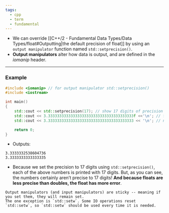 ```yaml
---
tags:
  - cpp
  - term
  - fundamental
---
```


- We can override [[C++/2 - Fundamental Data Types/Data Types/float#Outputting|the default precision of float]] by using an `output manipulator` function named `std::setprecision()`.
- **Output manipulators** alter how data is output, and are defined in the _iomanip_ header.

---

### Example
```cpp
#include <iomanip> // for output manipulator std::setprecision()
#include <iostream>

int main()
{
    std::cout << std::setprecision(17); // show 17 digits of precision
    std::cout << 3.33333333333333333333333333333333333333f <<'\n'; // f suffix means float
    std::cout << 3.33333333333333333333333333333333333333 << '\n'; // no suffix means double

    return 0;
}
```

- Outputs:
```ad-answer
3.3333332538604736
3.3333333333333335
```

- Because we set the precision to 17 digits using `std::setprecision()`, each of the above numbers is printed with 17 digits. But, as you can see, the numbers certainly aren’t precise to 17 digits! **And because floats are less precise than doubles, the float has more error**.

```ad-tip
Output manipulators (and input manipulators) are sticky -- meaning if you set them, they will remain set.
The one exception is `std::setw`. Some IO operations reset `std::setw`, so `std::setw` should be used every time it is needed.
```
